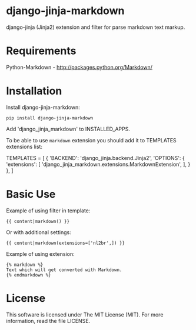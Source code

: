 django-jinja-markdown
==============

django-jinja (Jinja2) extension and filter for parse markdown text markup.


Requirements
============

Python-Markdown - http://packages.python.org/Markdown/


Installation
=============

Install django-jinja-markdown:

    pip install django-jinja-markdown

Add 'django_jinja_markdown' to INSTALLED_APPS.

To be able to use `markdown` extension you should add it to TEMPLATES extensions list:

TEMPLATES = [
    {
        'BACKEND': 'django_jinja.backend.Jinja2',
        'OPTIONS': {
            'extensions': [
                'django_jinja_markdown.extensions.MarkdownExtension',
            ],
        }
    },
]

Basic Use
=========

Example of using filter in template:

    {{ content|markdown() }}

Or with additional settings:

    {{ content|markdown(extensions=['nl2br',]) }}

Example of using extension:

    {% markdown %}
    Text which will get converted with Markdown.
    {% endmarkdown %}

License
=======

This software is licensed under The MIT License (MIT). For more information, read the file LICENSE.
